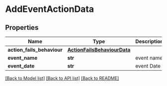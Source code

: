 # AddEventActionData

## Properties
Name | Type | Description | Notes
------------ | ------------- | ------------- | -------------
**action_fails_behaviour** | [**ActionFailsBehaviourData**](ActionFailsBehaviourData.md) |  | [optional] 
**event_name** | **str** | event name | [optional] 
**event_date** | **str** | event Date | [optional] 

[[Back to Model list]](../README.md#documentation-for-models) [[Back to API list]](../README.md#documentation-for-api-endpoints) [[Back to README]](../README.md)

